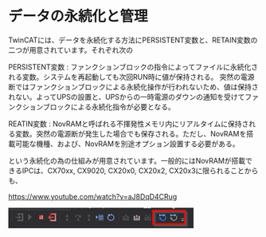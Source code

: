 # データの永続化と管理

TwinCATには、データを永続化する方法にPERSISTENT変数と、RETAIN変数の二つが用意されています。それぞれ次の

PERSISTENT変数
    : ファンクションブロックの指令によってファイルに永続化される変数。システムを再起動しても次回RUN時に値が保持される。
    突然の電源断ではファンクションブロックによる永続化操作が行われないため、値は保持されない。よってUPSの設置と、UPSからの一時電源のダウンの通知を受けてファンクションブロックによる永続化指令が必要となる。

REATIN変数
    : NovRAMと呼ばれる不揮発性メモリ内にリアルタイムに保持される変数。突然の電源断が発生した場合でも保存される。ただし、NovRAMを搭載可能な機種、および、NovRAMを別途オプション設置する必要がある。

という永続化の為の仕組みが用意されています。一般的にはNovRAMが搭載できるIPCは、CX70xx, CX9020, CX20x0, CX20x2, CX20x3に限られることからも、


https://www.youtube.com/watch?v=aJ8DqD4CRug

![](assets/2023-06-21-22-15-20.png)

